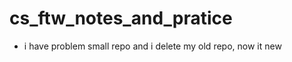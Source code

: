 # cs_ftw_notes_and_pratice








* i have problem small repo and i delete my old repo, now it new
